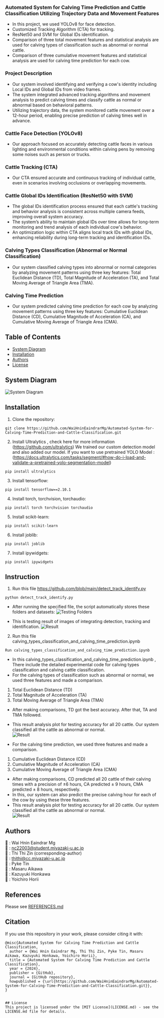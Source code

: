 ### Automated System for Calving Time Prediction and Cattle Classification Utilizing Trajectory Data and Movement Features

* In this project, we used YOLOv8 for face detection.<br> 
* Customized Tracking Algorithm (CTA) for tracking.<br> 
* ResNet50 and SVM for Global IDs identification. <br> 
* Comparison of three total movement features and statistical analysis are used for calving types of classification such as abnormal or normal cattle. <br> 
* Comparison of three cumulative movement features and statistical analysis are used for calving time prediction for each cow. <br> 

### Project Description
* Our system involved identifying and verifying a cow's identity including Local IDs and Global IDs from video frames.<br> 
* The system integrated advanced tracking algorithms and movement analysis to predict calving times and classify cattle as normal or abnormal based on behavioral patterns.<br> 
* Utilizing trajectory data, the system monitored cattle movement over a 12-hour period, enabling precise prediction of calving times well in advance.<br> 

### Cattle Face Detection (YOLOv8)
* Our approach focused on accurately detecting cattle faces in various lighting and environmental conditions within calving pens by removing some noises such as person or trucks.<br>

### Cattle Tracking (CTA)
* Our CTA ensured accurate and continuous tracking of individual cattle, even in scenarios involving occlusions or overlapping movements.<br>

### Cattle Global IDs Identification (ResNet50 with SVM)

* The global IDs identification process ensured that each cattle's tracking and behavior analysis is consistent across multiple camera feeds, improving overall system accuracy. <br> 
* The system’s ability to maintain global IDs over time allows for long-term monitoring and trend analysis of each individual cow's behavior.<br> 
* An optimization logic within CTA aligns local track IDs with global IDs, enhancing reliability during long-term tracking and identification IDs.<br> 

### Calving Types Classification (Abnormal or Normal Classification)
* Our system classified calving types into abnormal or normal categories by analyzing movement patterns using three key features: Total Euclidean Distance (TD), Total Magnitude of Acceleration (TA), and Total Moving Average of Triangle Area (TMA).

### Calving Time Prediction
* Our system predicted calving time prediction for each cow by analyzing movement patterns using three key features: Cumulative Euclidean Distance (CD), Cumulative Magnitude of Acceleration (CA), and Cumulative Moving Average of Triangle Area (CMA).

## Table of Contents
- [System Diagram](#system-diagram)
- [Installation](#installation)
- [Authors](#authors)
- [License](#license)

## System Diagram
![System Diagram](https://github.com/WaiHninEaindrarMg/Automated-System-for-Calving-Time-Prediction-and-Cattle-Classification/blob/main/results/overview.png)

## Installation
1. Clone the repository:
```
git clone https://github.com/WaiHninEaindrarMg/Automated-System-for-Calving-Time-Prediction-and-Cattle-Classification.git
```

2. Install Ultralytics , check here for more information (https://github.com/ultralytics)
We trained our custom detection model and also added our model. If you want to use pretrained YOLO Model : (https://docs.ultralytics.com/tasks/segment/#how-do-i-load-and-validate-a-pretrained-yolo-segmentation-model)
```
pip install ultralytics
```

3. Install tensorflow:
```
pip install tensorflow==2.10.1
```

4. Install torch, torchvision, torchaudio:
```
pip install torch torchvision torchaudio
```

5. Install scikit-learn:
```
pip install scikit-learn
```

6. Install joblib:
```
pip install joblib
```

7. Install ipywidgets:
```
pip install ipywidgets
```

## Instruction
1. Run this file https://github.com/blob/main/detect_track_identify.py
```
python detect_track_identify.py
```
* After running the specified file, the script automatically stores these folders and datasets:
![Testing Folders](https://github.com/WaiHninEaindrarMg/Automated-System-for-Calving-Time-Prediction-and-Cattle-Classification/blob/main/results/testing_folders.png)

* This is testing result of images of integrating detection, tracking and identification.
![Result](https://github.com/WaiHninEaindrarMg/Automated-System-for-Calving-Time-Prediction-and-Cattle-Classification/blob/main/results/testing_results.gif)


2. Run this file calving_types_classification_and_calving_time_prediction.ipynb
```
Run calving_types_classification_and_calving_time_prediction.ipynb
```
* In this calving_types_classification_and_calving_time_prediction.ipynb , There include the detailed experimental code for calving types classification and calving cattle classification. <br>
* For the calving types of classification such as abnormal or normal, we used three features and made a comparison.<br>
1. Total Euclidean Distance (TD)<br>
2. Total Magnitude of Acceleration (TA)<br>
3. Total Moving Average of Triangle Area (TMA)<br>
* After making comparisons, TD got the best accuracy. After that, TA and TMA followed. <br>
* This result analysis plot for testing accuracy for all 20 cattle. Our system classified all the cattle as abnormal or normal.<br>
![Result](https://github.com/WaiHninEaindrarMg/Automated-System-for-Calving-Time-Prediction-and-Cattle-Classification/blob/main/results/cattle_classification.gif)<br>


* For the calving time prediction, we used three features and made a comparison.<br>
1. Cumulative Euclidean Distance (CD)<br>
2. Cumulative Magnitude of Acceleration (CA)<br>
3. Cumulative Moving Average of Triangle Area (CMA)<br>
* After making comparisons, CD predicted all 20 cattle of their calving times with a precision of ±6 hours,  CA predicted ± 9 hours,  CMA predicted ± 8  hours, respectively. <br>
* In this, our system can also predict the precise calving hour for each of the cow by using these three features. <br>
* This result analysis plot for testing accuracy for all 20 cattle. Our system classified all the cattle as abnormal or normal.<br>
![Result](https://github.com/WaiHninEaindrarMg/Automated-System-for-Calving-Time-Prediction-and-Cattle-Classification/blob/main/results/calving_time_prediction.gif)<br>


##
## Authors
👤 : Wai Hnin Eaindrar Mg  <br> 
📧 : [nc22003@student.miyazaki-u.ac.jp](mailto:nc22003@student.miyazaki-u.ac.jp) <br> 
👤 : Thi Thi Zin (corresponding-author)<br> 
📧 : [thithi@cc.miyazaki-u.ac.jp](mailto:thithi@cc.miyazaki-u.ac.jp) <br> 
👤 : Pyke Tin <br> 
👤 : Masaru Aikawa <br> 
👤 : Kazuyuki Honkawa  <br> 
👤 : Yoichiro Horii <br> 

## References
Please see [REFERENCES.md](https://github.com/WaiHninEaindrarMg/Automated-System-for-Calving-Time-Prediction-and-Cattle-Classification/blob/main/REFERENCES.md)

## Citation

If you use this repository in your work, please consider citing it with:
```
@misc{Automated System for Calving Time Prediction and Cattle Classification,
  author = {Wai Hnin Eaindrar Mg, Thi Thi Zin, Pyke Tin, Masaru Aikawa, Kazuyuki Honkawa, Yoichiro Horii},
  title = {Automated System for Calving Time Prediction and Cattle Classification},
  year = {2024},
  publisher = {GitHub},
  journal = {GitHub repository},
  howpublished = {\url{https://github.com/WaiHninEaindrarMg/Automated-System-for-Calving-Time-Prediction-and-Cattle-Classification.git}},
}


## License
This project is licensed under the [MIT License](LICENSE.md) - see the LICENSE.md file for details.

